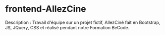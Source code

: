 # frontend-AllezCine

Description : Travail d'équipe sur un projet fictif, AllezCiné fait en Bootstrap, JS, JQuery, CSS et réalisé pendant notre Formation BeCode.
